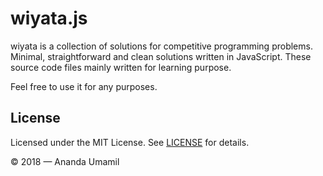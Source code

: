 # wiyata.js

wiyata is a collection of solutions for competitive programming problems.
Minimal, straightforward and clean solutions written in JavaScript.
These source code files mainly written for learning purpose.

Feel free to use it for any purposes.

## License

Licensed under the MIT License. See [LICENSE](LICENSE) for details.

&copy; 2018 &mdash; Ananda Umamil
